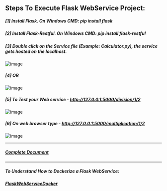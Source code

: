 ## Steps To Execute Flask WebService Project:

##### [1] Install Flask. On Windows CMD: pip install flask
##### [2] Install Flask-Restful. On Windows CMD: pip install flask-restful
##### [3] Double click on the Service file (Example: Calculator.py), the service gets hosted on the localhost.
![image](https://user-images.githubusercontent.com/689226/49730554-be261800-fc9e-11e8-9b3a-8aaaab9fad7b.png)
##### [4] OR
![image](https://user-images.githubusercontent.com/689226/49730598-dbf37d00-fc9e-11e8-8d31-8135a6573ee8.png)
##### [5] To Test your Web service - http://127.0.0.1:5000/division/1/2
![image](https://user-images.githubusercontent.com/689226/49730692-2aa11700-fc9f-11e8-89f8-f357fc376691.png)
##### [6] On web browser type - http://127.0.0.1:5000/multiplication/1/2
![image](https://user-images.githubusercontent.com/689226/49730696-2d037100-fc9f-11e8-9aa6-c13718ce2e73.png)

<hr>

##### [Complete Document](https://github.com/rahulvaish/ReferenceDocuments/blob/master/MISCELLANEOUS/StepsToExecuteFlaskWebService.docx)


<hr>

##### To Understand How to Dockerize a Flask WebService:
##### [FlaskWebServiceDocker](https://github.com/rahulvaish/Docker-Python/tree/FlaskWebServiceDocker)



